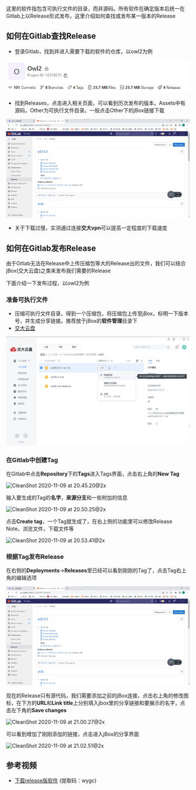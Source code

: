 
这里的软件指包含可执行文件的目录，而非源码。所有软件在确定版本后统一在Gitlab上以Release形式发布，这里介绍如何查找或发布某一版本的Release

## 如何在Gitlab查找Release

- 登录Gitlab，找到并进入需要下载的软件的仓库，以owl2为例

![owl2_repo](uploads/yujiazousjtu@sjtu.edu.cn/Software/owl2_repo.png)

- 找到Releases，点击进入相关页面，可以看到历次发布的版本。Assets中有源码，Other为可执行文件目录。一般点击Other下的jBox链接下载

![tag](uploads/yujiazousjtu@sjtu.edu.cn/Software/tag.png)

- 关于下载过慢，实测通过连接**交大vpn**可以提高一定程度的下载速度

## 如何在Gitlab发布Release

由于Gitlab无法在Release中上传压缩包等大的Release出的文件，我们可以结合jBox(交大云盘)之类来发布我们需要的Release

下面介绍一下发布过程，以owl2为例

### 准备可执行文件

- 压缩可执行文件目录，得到一个压缩包，将压缩包上传至jBox，标明一下版本号，并生成分享链接。推荐放于jBox的**软件管理**目录下
- [交大云盘](https://jbox.sjtu.edu.cn/l/eHE7uQ)

![jBox](uploads/yujiazousjtu@sjtu.edu.cn/Software/jBox.png)

### 在Gitlab中创建Tag

在Gitlab中点击**Repository**下的**Tags**进入Tags界面，点击右上角的**New Tag**

![CleanShot 2020-11-09 at 20.45.20@2x](https://raw.githubusercontent.com/xlq57913/myPicRepo/main/uPic/CleanShot%202020-11-09%20at%2020.45.20@2x.png)

输入要生成的Tag的**名字**，**来源分支**和一些附加的信息

![CleanShot 2020-11-09 at 20.50.25@2x](https://raw.githubusercontent.com/xlq57913/myPicRepo/main/uPic/CleanShot%202020-11-09%20at%2020.50.25@2x.png)

点击**Create tag**，一个Tag就生成了，在右上侧的功能里可以修改Release Note，浏览文件，下载文件等

![CleanShot 2020-11-09 at 20.53.41@2x](https://raw.githubusercontent.com/xlq57913/myPicRepo/main/uPic/CleanShot%202020-11-09%20at%2020.53.41@2x.png)

### 根据Tag发布Release

在右侧的**Deployments**->**Releases**里已经可以看到刚刚的Tag了，点击Tag右上角的编辑选项

![tag](uploads/yujiazousjtu@sjtu.edu.cn/Software/tag.png)

现在的Release只有源代码，我们需要添加之前的jBox连接，点击右上角的修改图标，在下方的**URL**和**Link title**上分别填入jbox里的分享链接和要展示的名字，点击左下角的**Save changes**

![CleanShot 2020-11-09 at 21.00.27@2x](https://raw.githubusercontent.com/xlq57913/myPicRepo/main/uPic/CleanShot%202020-11-09%20at%2021.00.27@2x.png)

可以看到增加了刚刚添加的链接，点击进入jBox的分享界面

![CleanShot 2020-11-09 at 21.02.51@2x](https://raw.githubusercontent.com/xlq57913/myPicRepo/main/uPic/CleanShot%202020-11-09%20at%2021.02.51@2x.png)

## 参考视频

- [下载release版软件](https://jbox.sjtu.edu.cn/l/L1zRxS) (提取码：wygc)
